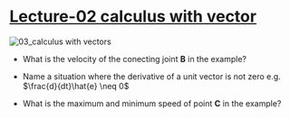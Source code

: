# [Lecture-02 calculus with vector](https://youtu.be/n4VOrMe-8DQ)

![03_calculus with vectors](https://campuspro-uploads.s3.us-west-2.amazonaws.com/2f97aca3-fc59-4d60-903d-2957cdab1812/f144ff1b-8be4-436a-8fec-3d9e4bc46d83/03_calculus.png)

* What is the velocity of the conecting joint **B** in the example?
* Name a situation where the derivative of a unit vector is not zero e.g. $\frac{d}{dt}\hat{e} \neq 0$

* What is the maximum and minimum speed of point **C** in the example?

